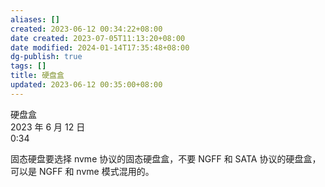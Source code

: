 ```yaml
---
aliases: []
created: 2023-06-12 00:34:22+08:00
date created: 2023-07-05T11:13:20+08:00
date modified: 2024-01-14T17:35:48+08:00
dg-publish: true
tags: []
title: 硬盘盒
updated: 2023-06-12 00:35:00+08:00
---
```


硬盘盒  
2023 年 6 月 12 日  
0:34

固态硬盘要选择 nvme 协议的固态硬盘盒，不要 NGFF 和 SATA 协议的硬盘盒，可以是 NGFF 和 nvme 模式混用的。